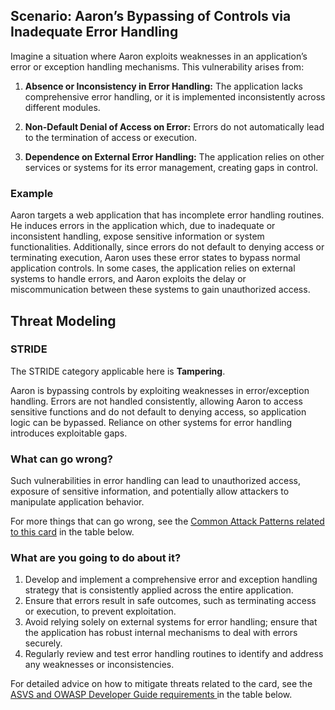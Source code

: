 ## Scenario: Aaron’s Bypassing of Controls via Inadequate Error Handling

Imagine a situation where Aaron exploits weaknesses in an application’s error or exception handling mechanisms. This vulnerability arises from:

1. **Absence or Inconsistency in Error Handling:** The application lacks comprehensive error handling, or it is implemented inconsistently across different modules.

2. **Non-Default Denial of Access on Error:** Errors do not automatically lead to the termination of access or execution.

3. **Dependence on External Error Handling:** The application relies on other services or systems for its error management, creating gaps in control.

### Example

Aaron targets a web application that has incomplete error handling routines. He induces errors in the application which, due to inadequate or inconsistent handling, expose sensitive information or system functionalities. Additionally, since errors do not default to denying access or terminating execution, Aaron uses these error states to bypass normal application controls. In some cases, the application relies on external systems to handle errors, and Aaron exploits the delay or miscommunication between these systems to gain unauthorized access.

## Threat Modeling

### STRIDE

The STRIDE category applicable here is **Tampering**.

Aaron is bypassing controls by exploiting weaknesses in error/exception handling.
Errors are not handled consistently, allowing Aaron to access sensitive functions and do not default to denying access, so application logic can be bypassed.
Reliance on other systems for error handling introduces exploitable gaps.

### What can go wrong?

Such vulnerabilities in error handling can lead to unauthorized access, exposure of sensitive information, and potentially allow attackers to manipulate application behavior.

For more things that can go wrong, see the [Common Attack Patterns related to this card](#mapping 'Common Attack Patterns related to this card [internal]') in the table below.

### What are you going to do about it?

1. Develop and implement a comprehensive error and exception handling strategy that is consistently applied across the entire application.
2. Ensure that errors result in safe outcomes, such as terminating access or execution, to prevent exploitation.
3. Avoid relying solely on external systems for error handling; ensure that the application has robust internal mechanisms to deal with errors securely.
4. Regularly review and test error handling routines to identify and address any weaknesses or inconsistencies.

For detailed advice on how to mitigate threats related to the card, see the [ASVS and OWASP Developer Guide requirements ](#mapping 'ASVS and OWASP Developer Guide requirements [internal]') in the table below.
